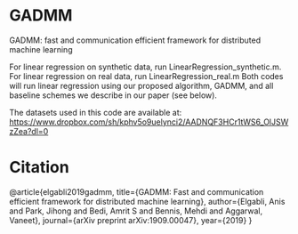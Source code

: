 # GADMM
GADMM: fast and communication efficient framework for distributed machine learning

 For linear regression on synthetic data, run LinearRegression_synthetic.m.
 For linear regression on real data, run LinearRegression_real.m
Both codes will run linear regression using our proposed algorithm, GADMM, and all baseline schemes we describe in our paper (see below). 

The datasets used in this code are available at:
https://www.dropbox.com/sh/kphv5o9uelynci2/AADNQF3HCr1tWS6_OlJSWzZea?dl=0

# Citation

@article{elgabli2019gadmm,
  title={GADMM: Fast and communication efficient framework for distributed machine learning},
  author={Elgabli, Anis and Park, Jihong and Bedi, Amrit S and Bennis, Mehdi and Aggarwal, Vaneet},
  journal={arXiv preprint arXiv:1909.00047},
  year={2019}
}
